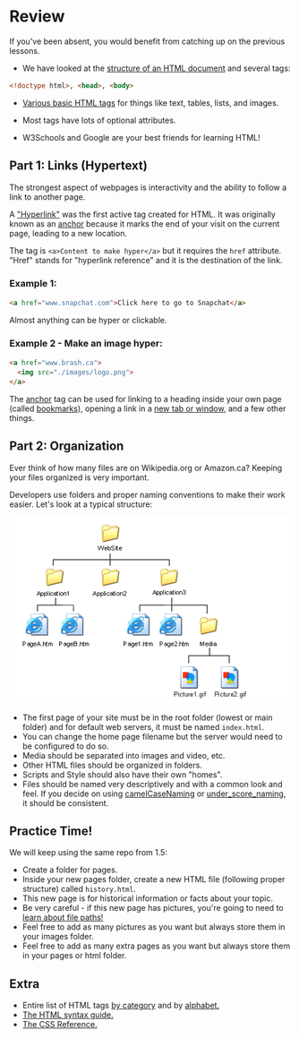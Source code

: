 # Review

If you've been absent, you would benefit from catching up on the previous lessons.

- We have looked at the [structure of an HTML document](https://www.w3schools.com/html/html_intro.asp) and several tags:

```html
<!doctype html>, <head>, <body>
```

- [Various basic HTML tags](https://school.brash.ca/ics3/1/5) for things like text, tables, lists, and images.

- Most tags have lots of optional attributes.

- W3Schools and Google are your best friends for learning HTML!

## Part 1: Links (Hypertext)

The strongest aspect of webpages is interactivity and the ability to follow a link to another page.

A ["Hyperlink"](https://en.wikipedia.org/wiki/Hyperlink) was the first active tag created for HTML. It was originally known as an [anchor](https://www.w3.org/MarkUp/1995-archive/Elements/A.html) because it marks the end of your visit on the current page, leading to a new location.

The tag is `<a>Content to make hyper</a>` but it requires the `href` attribute. "Href" stands for "hyperlink reference" and it is the destination of the link.

### Example 1:
```html
<a href="www.snapchat.com">Click here to go to Snapchat</a>
```

Almost anything can be hyper or clickable.

### Example 2 - Make an image hyper:
```html
<a href="www.brash.ca">
  <img src="./images/logo.png">
</a>
```

The [anchor](https://www.w3schools.com/tags/tag_a.asp) tag can be used for linking to a heading inside your own page (called [bookmarks](https://www.w3schools.com/html/html_links_bookmarks.asp)), opening a link in a [new tab or window](https://www.w3schools.com/tags/att_a_target.asp), and a few other things.

## Part 2: Organization

Ever think of how many files are on Wikipedia.org or Amazon.ca? Keeping your files organized is very important.

Developers use folders and proper naming conventions to make their work easier. Let's look at a typical structure:

![](Directories.gif)

- The first page of your site must be in the root folder (lowest or main folder) and for default web servers, it must be named `index.html`.
- You can change the home page filename but the server would need to be configured to do so.
- Media should be separated into images and video, etc.
- Other HTML files should be organized in folders.
- Scripts and Style should also have their own "homes".
- Files should be named very descriptively and with a common look and feel. If you decide on using [camelCaseNaming](https://en.wikipedia.org/wiki/Camel_case) or [under_score_naming](https://en.wikipedia.org/wiki/Snake_case), it should be consistent.

## Practice Time!

We will keep using the same repo from 1.5:

- Create a folder for pages.
- Inside your new pages folder, create a new HTML file (following proper structure) called `history.html`.
- This new page is for historical information or facts about your topic.
- Be very careful - if this new page has pictures, you're going to need to [learn about file paths!](https://www.w3schools.com/html/html_filepaths.asp)
- Feel free to add as many pictures as you want but always store them in your images folder.
- Feel free to add as many extra pages as you want but always store them in your pages or html folder.
## Extra

- Entire list of HTML tags [by category](https://www.w3schools.com/tags/ref_byfunc.asp) and by [alphabet.](https://www.w3schools.com/tags/default.asp)
- [The HTML syntax guide.](https://www.w3schools.com/html/html5_syntax.asp)
- [The CSS Reference.](https://www.w3schools.com/cssref/index.php)
